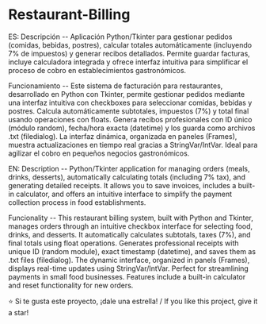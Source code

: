 # Restaurant-Billing
ES:
Descripción --
Aplicación Python/Tkinter para gestionar pedidos (comidas, bebidas, postres), calcular totales automáticamente (incluyendo 7% de impuestos) y generar recibos detallados. Permite guardar facturas, incluye calculadora integrada y ofrece interfaz intuitiva para simplificar el proceso de cobro en establecimientos gastronómicos.

Funcionamiento --
Este sistema de facturación para restaurantes, desarrollado en Python con Tkinter, permite gestionar pedidos mediante una interfaz intuitiva con checkboxes para seleccionar comidas, bebidas y postres. Calcula automáticamente subtotales, impuestos (7%) y total final usando operaciones con floats. Genera recibos profesionales con ID único (módulo random), fecha/hora exacta (datetime) y los guarda como archivos .txt (filedialog). La interfaz dinámica, organizada en paneles (Frames), muestra actualizaciones en tiempo real gracias a StringVar/IntVar. Ideal para agilizar el cobro en pequeños negocios gastronómicos.

EN:
Description --
Python/Tkinter application for managing orders (meals, drinks, desserts), automatically calculating totals (including 7% tax), and generating detailed receipts. It allows you to save invoices, includes a built-in calculator, and offers an intuitive interface to simplify the payment collection process in food establishments.

Funcionality --
This restaurant billing system, built with Python and Tkinter, manages orders through an intuitive checkbox interface for selecting food, drinks, and desserts. It automatically calculates subtotals, taxes (7%), and final totals using float operations. Generates professional receipts with unique ID (random module), exact timestamp (datetime), and saves them as .txt files (filedialog). The dynamic interface, organized in panels (Frames), displays real-time updates using StringVar/IntVar. Perfect for streamlining payments in small food businesses. Features include a built-in calculator and reset functionality for new orders.

⭐ Si te gusta este proyecto, ¡dale una estrella! / If you like this project, give it a star!
